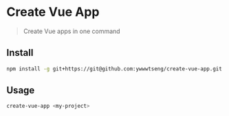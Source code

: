 # Create Vue App

> Create Vue apps in one command

## Install

```bash
npm install -g git+https://git@github.com:ywwwtseng/create-vue-app.git
```

## Usage

```bash
create-vue-app <my-project>
```